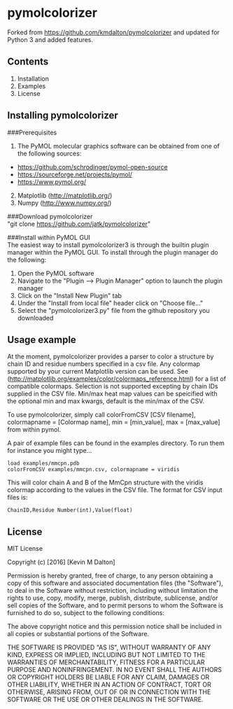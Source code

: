 # pymolcolorizer
Forked from https://github.com/kmdalton/pymolcolorizer and updated for Python 3 and added features. 

## Contents
1. Installation
2. Examples
3. License

## Installing pymolcolorizer

###Prerequisites
1. The PyMOL molecular graphics software can be obtained from one of the following sources:
  * https://github.com/schrodinger/pymol-open-source
  * https://sourceforge.net/projects/pymol/
  * https://www.pymol.org/
2. Matplotlib (http://matplotlib.org/)
3. Numpy (http://www.numpy.org/)

###Download pymolcolorizer  
"git clone https://github.com/jatk/pymolcolorizer"

###Install within PyMOL GUI  
The easiest way to install pymolcolorizer3 is through the builtin plugin manager within the PyMOL GUI. To install through the plugin manager do the following:


1. Open the PyMOL software
2. Navigate to the "Plugin --> Plugin Manager" option to launch the plugin manager
3. Click on the "Install New Plugin" tab
4. Under the "Install from local file" header click on "Choose file..."
5. Select the "pymolcolorizer3.py" file from the github repository you downloaded

## Usage example  
At the moment, pymolcolorizer provides a parser to color a structure by chain ID and residue numbers specified in a csv file. Any colormap supported by your current Matplotlib version can be used. See (http://matplotlib.org/examples/color/colormaps_reference.html) for a list of compatible colormaps. Selection is not supported excepting by chain IDs supplied in the CSV file. Min/max heat map values can be speicified with the optional min and max kwargs, default is the min/max of the CSV.

To use pymolcolorizer, simply call
    colorFromCSV [CSV filename], colormapname = [Colormap name], min = [min_value], max = [max_value]
from within pymol. 

A pair of example files can be found in the examples directory. To run them for instance you might type...
    
    load examples/mmcpn.pdb
    colorFromCSV examples/mmcpn.csv, colormapname = viridis
This will color chain A and B of the MmCpn structure with the viridis colormap according to the values in the CSV file. The format for CSV input files is:
    
    ChainID,Residue Number(int),Value(float)


## License
MIT License

Copyright (c) [2016] [Kevin M Dalton]

Permission is hereby granted, free of charge, to any person obtaining a copy
of this software and associated documentation files (the "Software"), to deal
in the Software without restriction, including without limitation the rights
to use, copy, modify, merge, publish, distribute, sublicense, and/or sell
copies of the Software, and to permit persons to whom the Software is
furnished to do so, subject to the following conditions:

The above copyright notice and this permission notice shall be included in all
copies or substantial portions of the Software.

THE SOFTWARE IS PROVIDED "AS IS", WITHOUT WARRANTY OF ANY KIND, EXPRESS OR
IMPLIED, INCLUDING BUT NOT LIMITED TO THE WARRANTIES OF MERCHANTABILITY,
FITNESS FOR A PARTICULAR PURPOSE AND NONINFRINGEMENT. IN NO EVENT SHALL THE
AUTHORS OR COPYRIGHT HOLDERS BE LIABLE FOR ANY CLAIM, DAMAGES OR OTHER
LIABILITY, WHETHER IN AN ACTION OF CONTRACT, TORT OR OTHERWISE, ARISING FROM,
OUT OF OR IN CONNECTION WITH THE SOFTWARE OR THE USE OR OTHER DEALINGS IN THE
SOFTWARE.
